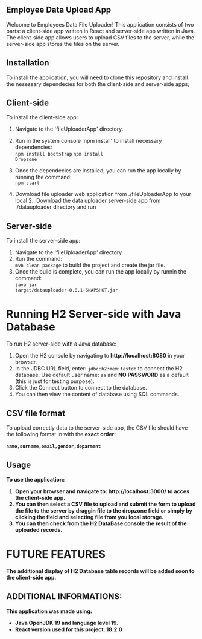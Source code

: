Employee Data Upload App
---------------------------

Welcome to Employees Data File Uploader! This application consists of two parts: a client-side app written in React and server-side app written in Java. The client-side app allows users to upload CSV files to the server, while the server-side app stores the files on the server.

## Installation
To install the application, you will need to clone this repository and install the nesessary dependecies for both the client-side and server-side apps;

## Client-side
To install the client-side app:

1. Navigate to the 'fileUploaderApp' directory.
2. Run in the system console 'npm install' to install necessary dependencies:
  <br><code>npm install bootstrap</code>
  <code>npm install Dropzone</code>
3. Once the dependecies are installed, you can run the app locally by running the command:
  <br><code>npm start</code>

1. Download file uploader web application from ./fileUploaderApp to your local 
2.. Download the data uploader server-side app from ./datauploader directory and run

## Server-side
To install the server-side app:

1. Navigate to the 'fileUploaderApp' directory
2. Run the command:
  <br><code>mvn clean package</code> to build the project and create the jar file.
3. Once the build is complete, you can run the app locally by runnin the command:
  <br><code>java jar target/datauploader-0.0.1-SNAPSHOT.jar</code>
  
# Running H2 Server-side with Java Database
To run H2 server-side with a Java database:
1. Open the H2 console by navigating to <b>http://localhost:8080</b> in your browser.
2. In the JDBC URL field, enter: <code>jdbc:h2:mem:testdb</code> to connect the H2 database. Use default user name: <code>sa</code> and <b>NO PASSWORD</b> as a default (this is just for testing purpose).
3. Click the Connect button to connect to the database.
4. You can then view the content of database using SQL commands.

## CSV file format
To upload correctly data to the server-side app, the CSV file should have the following format in with the <b>exact order<b>:
<br><br><code>name,surname,email,gender,deparment</code>
  
## Usage
To use the application:
1. Open your browser and navigate to: <b>http://localhost:3000/</b> to acces the client-side app.
2. You can then select a CSV file to upload and submit the form to upload the file to the server by draggin file to the dropzone field or simply by clicking the field and selecting file from you local storage.
3. You can then check from the H2 DataBase console the result of the uploaded records.

# FUTURE FEATURES
The additional display of H2 Database table records will be added soon to the client-side app.

## ADDITIONAL INFORMATIONS:
This application was made using:
- Java OpenJDK 19 and language level 19.
- React version used for this project: 18.2.0

